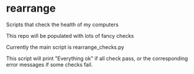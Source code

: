 # rearrange
Scripts that check the health of my computers

This repo will be populated with lots of fancy checks

Currently the main script is rearrange_checks.py

This script will print "Everything ok" if all check pass,
or the corresponding error messages if some checks fail.
